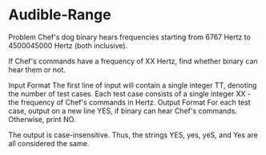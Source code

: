 # Audible-Range

Problem
Chef's dog binary hears frequencies starting from 6767 Hertz to 4500045000 Hertz (both inclusive).

If Chef's commands have a frequency of XX Hertz, find whether binary can hear them or not.

Input Format
The first line of input will contain a single integer TT, denoting the number of test cases.
Each test case consists of a single integer XX - the frequency of Chef's commands in Hertz.
Output Format
For each test case, output on a new line YES, if binary can hear Chef's commands. Otherwise, print NO.

The output is case-insensitive. Thus, the strings YES, yes, yeS, and Yes are all considered the same.

